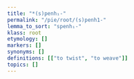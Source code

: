 ```yaml
---
title: "*(s)penh₁-"
permalink: "/pie/root/(s)penh1-"
lemma_to_sort: "spenh₁-"
klass: root
etymology: []
markers: []
synonyms: []
definitions: [["to twist", "to weave"]]
topics: []
---
```

